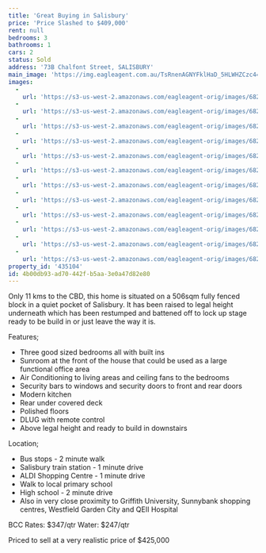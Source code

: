 ```yaml
---
title: 'Great Buying in Salisbury'
price: 'Price Slashed to $409,000'
rent: null
bedrooms: 3
bathrooms: 1
cars: 2
status: Sold
address: '73B Chalfont Street, SALISBURY'
main_image: 'https://img.eagleagent.com.au/TsRnenAGNYFklHaD_5HLWHZCzc4=/1280x854/smart/https://s3-us-west-2.amazonaws.com/eagleagent-orig/images/6820529/111546139-image-M.jpg'
images:
  -
    url: 'https://s3-us-west-2.amazonaws.com/eagleagent-orig/images/6820540/111546139-image-K.jpg'
  -
    url: 'https://s3-us-west-2.amazonaws.com/eagleagent-orig/images/6820539/111546139-image-J.jpg'
  -
    url: 'https://s3-us-west-2.amazonaws.com/eagleagent-orig/images/6820538/111546139-image-I.jpg'
  -
    url: 'https://s3-us-west-2.amazonaws.com/eagleagent-orig/images/6820537/111546139-image-H.jpg'
  -
    url: 'https://s3-us-west-2.amazonaws.com/eagleagent-orig/images/6820536/111546139-image-G.jpg'
  -
    url: 'https://s3-us-west-2.amazonaws.com/eagleagent-orig/images/6820535/111546139-image-F.jpg'
  -
    url: 'https://s3-us-west-2.amazonaws.com/eagleagent-orig/images/6820534/111546139-image-E.jpg'
  -
    url: 'https://s3-us-west-2.amazonaws.com/eagleagent-orig/images/6820533/111546139-image-D.jpg'
  -
    url: 'https://s3-us-west-2.amazonaws.com/eagleagent-orig/images/6820532/111546139-image-C.jpg'
  -
    url: 'https://s3-us-west-2.amazonaws.com/eagleagent-orig/images/6820531/111546139-image-B.jpg'
  -
    url: 'https://s3-us-west-2.amazonaws.com/eagleagent-orig/images/6820530/111546139-image-A.jpg'
  -
    url: 'https://s3-us-west-2.amazonaws.com/eagleagent-orig/images/6820529/111546139-image-M.jpg'
property_id: '435104'
id: 4b00db93-ad70-442f-b5aa-3e0a47d82e80
---
```

Only 11 kms to the CBD, this home is situated on a 506sqm fully fenced block in a quiet pocket of Salisbury. It has been raised to legal height underneath which has been restumped and battened off to lock up stage ready to be build in or just leave the way it is.

Features;
*  Three good sized bedrooms all with built ins
*  Sunroom at the front of the house that could be used as a large functional office area
*  Air Conditioning to living areas and ceiling fans to the bedrooms
*  Security bars to windows and security doors to front and rear doors
*  Modern kitchen
*  Rear under covered deck
*  Polished floors
*  DLUG with remote control
*  Above legal height and ready to build in downstairs

Location;
*  Bus stops - 2 minute walk
*  Salisbury train station - 1 minute drive
*  ALDI Shopping Centre - 1 minute drive
*  Walk to local primary school
*  High school - 2 minute drive
*  Also in very close proximity to Griffith University, Sunnybank shopping centres, Westfield Garden City and QEII Hospital

BCC Rates: $347/qtr
Water: $247/qtr

Priced to sell at a very realistic price of $425,000